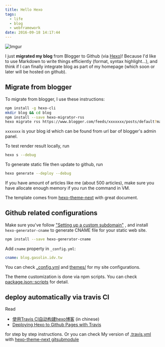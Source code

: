 ```yaml
---
title: Hello Hexo
tags:
  - life
  - blog
  - webframework
date: 2016-09-18 14:17:44
---
```


![Imgur](http://i.imgur.com/EPzmO6p.png)

I just **migrated my blog** from Blogger to Github (via [Hexo](https://hexo.io/))! Because I'd like to use Markdown to write things efficiently (format, syntax highlight...), and think if I can finally integrate blog as part of my homepage (which soon or later will be hosted on github).

## Migrate from blogger

To migrate from blogger, I use these instructions:

```sh
npm install -g hexo-cli
mkdir blog && cd blog
npm install --save hexo-migrator-rss
hexo migrate rss https://www.blogger.com/feeds/xxxxxxx/posts/default?max-results=600
```

`xxxxxxx` is your blog id which can be found from url bar of blogger's admin panel.

To test render result locally, run

```sh
hexo s --debug
```

To generate static file then update to github, run

```sh
hexo generate --deploy --debug
```

If you have amount of articles like me (about 500 articles), make sure you have allocate enough memory if you run the command in VM.

The template comes from [hexo-theme-next](http://theme-next.iissnan.com/) with great document.

## Github related configurations

Make sure you've follow ["Setting up a custom subdomain"](https://help.github.com/articles/setting-up-a-custom-subdomain/) , and install `hexo-generator-cname` to generate CNAME file for your static web site.

```sh
npm install --save hexo-generator-cname
```

Add `cname` property in `_config.yml`:

```yml
cname: blog.gasolin.idv.tw
```

You can check [_config.yml](https://github.com/gasolin/blog/blob/master/_config.yml) and [themes/](https://github.com/gasolin/blog/tree/master/themes) for my site configurations.

The theme customization is done via npm scripts. You can check [package.json::scripts](https://github.com/gasolin/blog/blob/master/package.json) for detail.

## deploy automatically via travis CI

Read
- [使用Travis CI自动构建hexo博客](http://magicse7en.github.io/2016/03/27/travis-ci-auto-deploy-hexo-github/) (in chinese)
- [Deploying Hexo to Github Pages with Travis](https://sazzer.github.io/blog/2015/05/04/Deploying-Hexo-to-Github-Pages-with-Travis/)

for step by step instructions. Or you can check My version of [.travis.yml](https://github.com/gasolin/blog/blob/master/.travis.yml) with [hexo-theme-next gitsubmodule](https://github.com/gasolin/blog/blob/master/.gitmodules)
